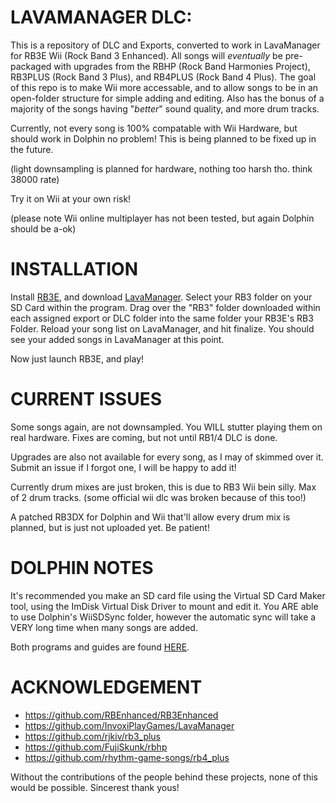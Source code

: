 # LAVAMANAGER DLC:

This is a repository of DLC and Exports, converted to work in LavaManager for RB3E Wii (Rock Band 3 Enhanced).
All songs will *eventually* be pre-packaged with upgrades from the RBHP (Rock Band Harmonies Project), RB3PLUS (Rock Band 3 Plus), and RB4PLUS (Rock Band 4 Plus).
The goal of this repo is to make Wii more accessable, and to allow songs to be in an open-folder structure for simple adding and editing.
Also has the bonus of a majority of the songs having "*better*" sound quality, and more drum tracks.

Currently, not every song is 100% compatable with Wii Hardware, but should work in Dolphin no problem!
This is being planned to be fixed up in the future. 

(light downsampling is planned for hardware, nothing too harsh tho. think 38000 rate)

Try it on Wii at your own risk!

(please note Wii online multiplayer has not been tested, but again Dolphin should be a-ok)

# INSTALLATION

Install [RB3E](https://github.com/RBEnhanced/RB3Enhanced), and download [LavaManager](https://github.com/RBEnhanced/RB3Enhanced). 
Select your RB3 folder on your SD Card within the program.
Drag over the "RB3" folder downloaded within each assigned export or DLC folder into the same folder your RB3E's RB3 Folder.
Reload your song list on LavaManager, and hit finalize.
You should see your added songs in LavaManager at this point.

Now just launch RB3E, and play!

# CURRENT ISSUES

Some songs again, are not downsampled. You WILL stutter playing them on real hardware. Fixes are coming, but not until RB1/4 DLC is done.

Upgrades are also not available for every song, as I may of skimmed over it. Submit an issue if I forgot one, I will be happy to add it!

Currently drum mixes are just broken, this is due to RB3 Wii bein silly. Max of 2 drum tracks. (some official wii dlc was broken because of this too!)

A patched RB3DX for Dolphin and Wii that'll allow every drum mix is planned, but is just not uploaded yet. Be patient!

# DOLPHIN NOTES

It's recommended you make an SD card file using the Virtual SD Card Maker tool, using the ImDisk Virtual Disk Driver to mount and edit it.
You ARE able to use Dolphin's WiiSDSync folder, however the automatic sync will take a VERY long time when many songs are added.

Both programs and guides are found [HERE](https://dolphin-emu.org/docs/guides/virtual-sd-card-guide/).

# ACKNOWLEDGEMENT

- https://github.com/RBEnhanced/RB3Enhanced
- https://github.com/InvoxiPlayGames/LavaManager
- https://github.com/rjkiv/rb3_plus
- https://github.com/FujiSkunk/rbhp
- https://github.com/rhythm-game-songs/rb4_plus

Without the contributions of the people behind these projects, none of this would be possible.
Sincerest thank yous!
